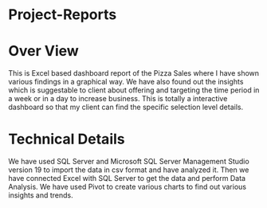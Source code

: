 # Project-Reports
# Over View
This is Excel based dashboard report of the Pizza Sales where I have shown various findings in a graphical way.
We have also found out the insights which is suggestable to client about offering and targeting the time period in a week or in a day to increase business.
This is totally a interactive dashboard so that my client can find the specific selection level details.

# Technical Details
We have used SQL Server and Microsoft SQL Server Management Studio version 19 to import the data in csv format and have analyzed it.
Then we have connected Excel with SQL Server to get the data and perform Data Analysis.
We have used Pivot to create various charts to find out various insights and trends.
